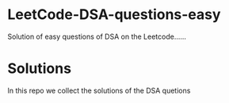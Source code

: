 # LeetCode-DSA-questions-easy
Solution of easy questions of DSA on the Leetcode...... 
# Solutions
In this repo we collect the solutions of the DSA quetions 

